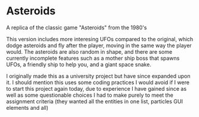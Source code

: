 # Asteroids

A replica of the classic game "Asteroids" from the 1980's

This version includes more interesing UFOs compared to the original, which dodge asteroids and fly after the player, moving in the same way the player would. 
The asteroids are also random in shape, and there are some currently incomplete features such as a mother ship boss that spawns UFOs, a friendly ship to help you, and a giant space snake.



I originally made this as a university project but have since expanded upon it. 
I should mention this uses some coding practices I would avoid if I were to start this project again today, due to experience I have gained since as well as some questionable choices I had to make purely to meet the assignment criteria (they wanted all the entities in one list, particles GUI elements and all)
